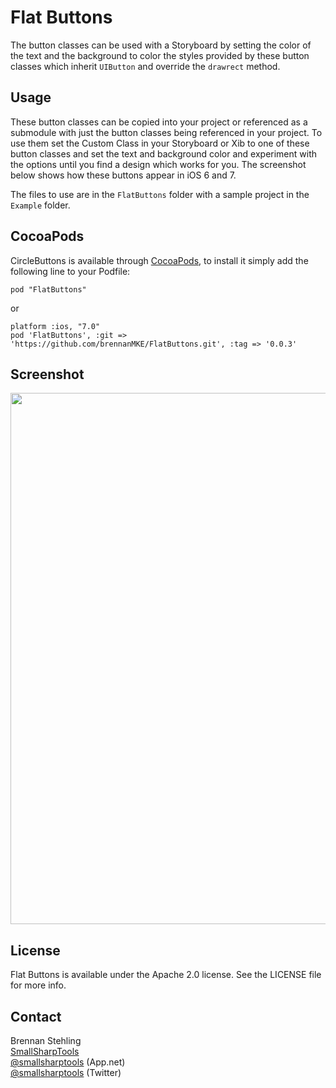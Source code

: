 Flat Buttons
===========

The button classes can be used with a Storyboard by setting the color of the text and the background 
to color the styles provided by these button classes which inherit `UIButton` and override the `drawrect` 
method.

## Usage

These button classes can be copied into your project or referenced as a submodule with 
just the button classes being referenced in your project. To use them set the Custom Class
in your Storyboard or Xib to one of these button classes and set the text and background
color and experiment with the options until you find a design which works for you. The
screenshot below shows how these buttons appear in iOS 6 and 7.

The files to use are in the `FlatButtons` folder with a sample project in the `Example` folder.

## CocoaPods

CircleButtons is available through [CocoaPods](http://cocoapods.org), to install
it simply add the following line to your Podfile:

    pod "FlatButtons"

or

    platform :ios, "7.0"
    pod 'FlatButtons', :git => 'https://github.com/brennanMKE/FlatButtons.git', :tag => '0.0.3'

## Screenshot

<img src="https://raw.github.com/brennanMKE/FlatButtons/master/FlatButtons.png" width="850" />

## License

Flat Buttons is available under the Apache 2.0 license. See the LICENSE file for more info.

## Contact

Brennan Stehling  
[SmallSharpTools](http://www.smallsharptools.com/)  
[@smallsharptools](https://alpha.app.net/smallsharptools) (App.net)  
[@smallsharptools](https://twitter.com/smallsharptools) (Twitter)  
